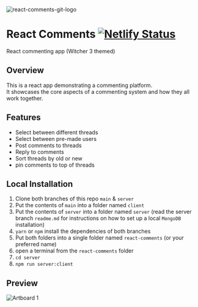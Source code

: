 ![react-comments-git-logo](https://user-images.githubusercontent.com/75787788/121199366-dd3a9c00-c840-11eb-98a9-1b53e03142c4.png)

# React Comments [![Netlify Status](https://api.netlify.com/api/v1/badges/d7f65515-38ea-4a18-98a0-87c217cd14b8/deploy-status)](https://react-comments.netlify.app/)
React commenting app (Witcher 3 themed)

## Overview

This is a react app demonstrating a commenting platform.</br>
It showcases the core aspects of a commenting system and how they all work together.</br>

## Features
  
 - Select between different threads
 - Select between pre-made users
 - Post comments to threads
 - Reply to comments
 - Sort threads by old or new
 - pin comments to top of threads

## Local Installation

1. Clone both branches of this repo `main` & `server`
2. Put the contents of `main` into a folder named `client`
3. Put the contents of `server` into a folder named `server` (read the server branch `readme.md` for instructions on how to set up a local `MongoDB` installation)
4. `yarn` or `npm` install the dependencies of both branches
5. Put both folders into a single folder named `react-comments` (or your preferred name)
6. open a terminal from the `react-comments` folder
7. `cd server`
8. `npm run server:client`

## Preview
![Artboard 1](https://user-images.githubusercontent.com/75787788/114290072-d9f68000-9a4a-11eb-9d5f-b63d7336a445.png)
